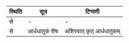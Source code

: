 | स्थिति | सूत्र | टिप्पणी |
| ----- | ------- | ------ |
| से | - | - |
| से | आर्धधातुकं शेषः | अशित्त्वात् कृत् आर्धधातुकम् |
